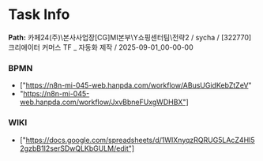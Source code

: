 # Task Info

**Path:** 카페24(주)\본사사업장\[CG]MI본부\Y쇼핑센터팀\전략2 / sycha / [322770] 크리에이터 커머스 TF _ 자동화 제작 / 2025-09-01_00-00-00

### BPMN
- ["https://n8n-mi-045-web.hanpda.com/workflow/ABusUGidKebZtZeV"
- "https://n8n-mi-045-web.hanpda.com/workflow/JxvBbneFUxgWDHBX"]

### WIKI
- ["https://docs.google.com/spreadsheets/d/1WIXnyqzRQRUG5LAcZ4HI52gzbB1I2serSDwQLKbGULM/edit"]


